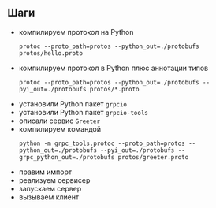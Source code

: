 ## Шаги

- компилируем протокол на Python
    ```shell
    protoc --proto_path=protos --python_out=./protobufs protos/hello.proto
    ```
- компилируем протокол в Python плюс аннотации типов
    ```shell
    protoc --proto_path=protos --python_out=./protobufs --pyi_out=./protobufs protos/*.proto
    ```
- установили Python пакет `grpcio`
- установили Python пакет `grpcio-tools`
- описали сервис `Greeter`
- компилируем командой
    ```shell
    python -m grpc_tools.protoc --proto_path=protos --python_out=./protobufs --pyi_out=./protobufs --grpc_python_out=./protobufs protos/greeter.proto
    ```
- правим импорт
- реализуем сервисер
- запускаем сервер
- вызываем клиент
